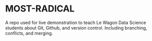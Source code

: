 # MOST-RADICAL

A repo used for live demonstration to teach Le Wagon Data Science students about Git, Github, and version control. Including branching, conflicts, and merging.
